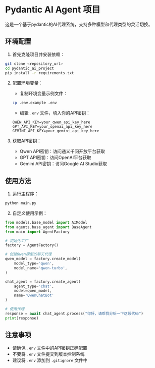# Pydantic AI Agent 项目

这是一个基于pydantic的AI代理系统，支持多种模型和代理类型的灵活切换。

## 环境配置

1. 首先克隆项目并安装依赖：
```bash
git clone <repository_url>
cd pydantic_ai_project
pip install -r requirements.txt
```

2. 配置环境变量：
   - 复制环境变量示例文件：
   ```bash
   cp .env.example .env
   ```
   - 编辑 `.env` 文件，填入你的API密钥：
   ```plaintext
   QWEN_API_KEY=your_qwen_api_key_here
   GPT_API_KEY=your_openai_api_key_here
   GEMINI_API_KEY=your_gemini_api_key_here
   ```

3. 获取API密钥：
   - Qwen API密钥：访问通义千问开放平台获取
   - GPT API密钥：访问OpenAI平台获取
   - Gemini API密钥：访问Google AI Studio获取

## 使用方法

1. 运行主程序：
```bash
python main.py
```

2. 自定义使用示例：
```python
from models.base_model import AIModel
from agents.base_agent import BaseAgent
from main import AgentFactory

# 初始化工厂
factory = AgentFactory()

# 创建Qwen模型的聊天代理
qwen_model = factory.create_model(
    model_type='qwen',
    model_name='qwen-turbo',
)

chat_agent = factory.create_agent(
    agent_type='chat',
    model=qwen_model,
    name='QwenChatBot'
)

# 使用代理
response = await chat_agent.process("你好，请帮我分析一下这段代码")
print(response)
```

## 注意事项

- 请确保 `.env` 文件中的API密钥正确配置
- 不要将 `.env` 文件提交到版本控制系统
- 建议将 `.env` 添加到 `.gitignore` 文件中